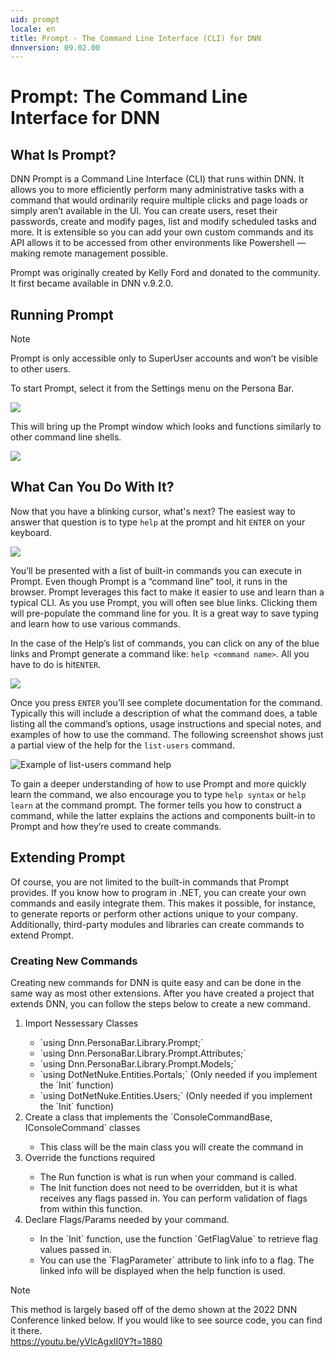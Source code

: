 ```yaml
---
uid: prompt
locale: en
title: Prompt - The Command Line Interface (CLI) for DNN
dnnversion: 09.02.00
---
```


# Prompt: The Command Line Interface for DNN

## What Is Prompt?
DNN Prompt is a Command Line Interface (CLI) that runs within DNN.  It allows you to more efficiently perform many administrative tasks with a command that would ordinarily require multiple clicks and page loads or simply aren’t available in the UI.  You can create users, reset their passwords, create and modify pages, list and modify scheduled tasks and more. It is extensible so you can add your own custom commands and its API allows it to be accessed from other environments like Powershell — making remote management  possible.

Prompt was originally created by Kelly Ford and donated to the community. It first became available in DNN v.9.2.0.  

## Running Prompt
> [!Note]
> Prompt is only accessible only to SuperUser accounts and won’t be visible to other users.
 
To start Prompt, select it from the Settings menu on the Persona Bar.

![](/images/scr-prompt-pb-start-prompt.png)

This will bring up the Prompt window which looks and functions similarly to other command line shells.

![](/images/scr-prompt-main-window.png)

## What Can You Do With It?
Now that you have a blinking cursor, what's next? The easiest way to answer that question is to type `help` at the prompt and hit `ENTER` on your keyboard. 

![](/images/scr-prompt-help-command.png)

You’ll be presented with a list of built-in commands you can execute in Prompt. Even though Prompt is a “command line” tool, it runs in the browser. Prompt leverages this fact to make it easier to use and learn than a typical CLI. As you use Prompt, you will often see blue links. Clicking them will pre-populate the command line for you. It is a great way to save typing and learn how to use various commands.

In the case of the Help’s list of commands, you can click on any of the blue links and Prompt generate a command like: `help <command name>`. All you have to do is hit`ENTER`.

![](/images/scr-prompt-help-list-users.png)

Once you press `ENTER` you’ll see complete documentation for the command.  Typically this will include a description of what the command does, a table listing all the command’s options, usage instructions and special notes, and examples of how to use the command. The following screenshot shows just a partial view of the help for the `list-users` command.

![Example of list-users command help](/images/scr-prompt-list-users-help-detail.png "Example of detailed help for the list-users command")

To gain a deeper understanding of how to use Prompt and more quickly learn the command, we also encourage you to type `help syntax` or `help learn` at the command prompt. The former tells you how to construct a command, while the latter explains the actions and components built-in to Prompt and how they’re used to create commands.

## Extending Prompt
Of course, you are not limited to the built-in commands that Prompt provides.  If you know how to program in .NET, you can create your own commands and easily integrate them. This makes it possible, for instance, to generate reports or perform other actions unique to your company. Additionally, third-party modules and libraries can create commands to extend Prompt.  

### Creating New Commands
Creating new commands for DNN is quite easy and can be done in the same way as most other extensions. After you have created a project that extends DNN, you can follow the steps below to create a new command.
<ol>
 <li> Import Nessessary Classes </li>
  <ul>
    <li>`using Dnn.PersonaBar.Library.Prompt;`</li>
    <li>`using Dnn.PersonaBar.Library.Prompt.Attributes;`</li>
    <li>`using Dnn.PersonaBar.Library.Prompt.Models;`</li>
    <li>`using DotNetNuke.Entities.Portals;`  (Only needed if you implement the `Init` function)</li>
    <li>`using DotNetNuke.Entities.Users;` (Only needed if you implement the `Init` function)</li>
 </ul>
 <li>Create a class that implements the `ConsoleCommandBase, IConsoleCommand` classes</li>
 <ul>
  <li> This class will be the main class you will create the command in</li>
 </ul>
 <li>Override the functions required</li>
 <ul>
    <li> The Run function is what is run when your command is called. </li>
    <li>The Init function does not need to be overridden, but it is what receives any flags passed in. You can perform validation of flags from within this function.</li>
 </ul>
 <li>Declare Flags/Params needed by your command.</li>
 <ul>
    <li>In the `Init` function, use the function `GetFlagValue` to retrieve flag values passed in.</li>
    <li>You can use the `FlagParameter` attribute to link info to a flag. The linked info will be displayed when the help function is used.</li>
 </ul>
</ol>

> [!Note]
> This method is largely based off of the demo shown at the 2022 DNN Conference linked below. If you would like to see source code, you can find it there.<br>
> https://youtu.be/yVlcAgxII0Y?t=1880
